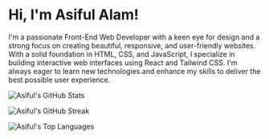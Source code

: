 # Hi, I'm Asiful Alam!

I'm a passionate Front-End Web Developer with a keen eye for design and a strong focus on creating beautiful, responsive, and user-friendly websites. With a solid foundation in HTML, CSS, and JavaScript, I specialize in building interactive web interfaces using React and Tailwind CSS. I'm always eager to learn new technologies and enhance my skills to deliver the best possible user experience.

![Asiful's GitHub Stats](https://github-readme-stats.vercel.app/api?username=asifulalam&show_icons=true&theme=radical)

![Asiful's GitHub Streak](https://github-readme-streak-stats.herokuapp.com/?user=asifulalam&theme=radical)

![Asiful's Top Languages](https://github-readme-stats.vercel.app/api/top-langs/?username=asifulalam&layout=compact&theme=radical)
